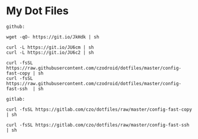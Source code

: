 # My Dot Files

    github:

    wget -qO- https://git.io/JkHdk | sh

    curl -L https://git.io/JU6cm | sh
    curl -L https://git.io/JU6c2 | sh

    curl -fsSL https://raw.githubusercontent.com/czodroid/dotfiles/master/config-fast-copy | sh
    curl -fsSL https://raw.githubusercontent.com/czodroid/dotfiles/master/config-fast-ssh  | sh

    gitlab:

    curl -fsSL https://gitlab.com/czo/dotfiles/raw/master/config-fast-copy | sh

    curl -fsSL https://gitlab.com/czo/dotfiles/raw/master/config-fast-ssh  | sh 


